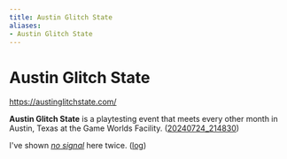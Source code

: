 ```yaml
---
title: Austin Glitch State
aliases:
- Austin Glitch State
---
```


# Austin Glitch State

https://austinglitchstate.com/

**Austin Glitch State** is a playtesting event that meets every other month in Austin, Texas at the Game Worlds Facility. ([20240724_214830](../entries/20240724_214830.md))

I've shown _[no signal](../press-kits/no-signal.md)_ here twice. ([log](no-signal.md))
